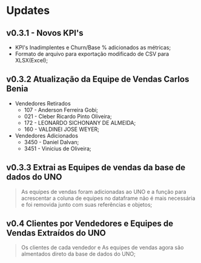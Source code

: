 # Updates

## v0.3.1 - Novos KPI's

- KPI's Inadimplentes e Churn/Base % adicionados as métricas;
- Formato de arquivo para exportação modificado de CSV para XLSX(Excel);

## v0.3.2 Atualização da Equipe de Vendas Carlos Benia
- Vendedores Retirados
  - 107 - Anderson Ferreira Gobi;
  - 021 - Cleber Ricardo Pinto Oliveira;
  - 172 - LEONARDO SICHONANY DE ALMEIDA;
  - 160 - VALDINEI JOSE WEYER;
- Vendedores Adicionados
  - 3450 - Daniel Dalvan;
  - 3451 - Vinicius de Oliveira;

## v0.3.3 Extrai as Equipes de vendas da base de dados do UNO
> As equipes de vendas foram adicionadas ao UNO e a função para acrescentar a coluna de equipes no dataframe não é mais necessária e foi removida junto com suas referências e objetos;

## v0.4 Clientes por Vendedores e Equipes de Vendas Extraídos do UNO
>Os clientes de cada vendedor e As equipes de vendas agora são almentados direto da base de dados do UNO;